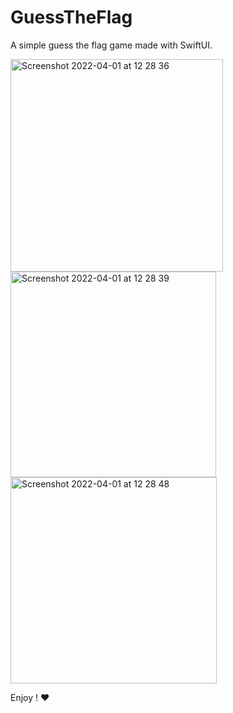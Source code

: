 # GuessTheFlag
A simple guess the flag game made with SwiftUI.


<img width="340" alt="Screenshot 2022-04-01 at 12 28 36" src="https://user-images.githubusercontent.com/69219273/161246793-b8ef16ba-d26e-472a-9ca9-a2370b4f27c1.png">
<img width="329" alt="Screenshot 2022-04-01 at 12 28 39" src="https://user-images.githubusercontent.com/69219273/161246829-44aa4255-383a-4e9d-97e9-ee8cb71edb86.png">
<img width="330" alt="Screenshot 2022-04-01 at 12 28 48" src="https://user-images.githubusercontent.com/69219273/161246839-aba29c18-dc2f-4150-8ded-47bdaafab253.png">

Enjoy ! ❤️
